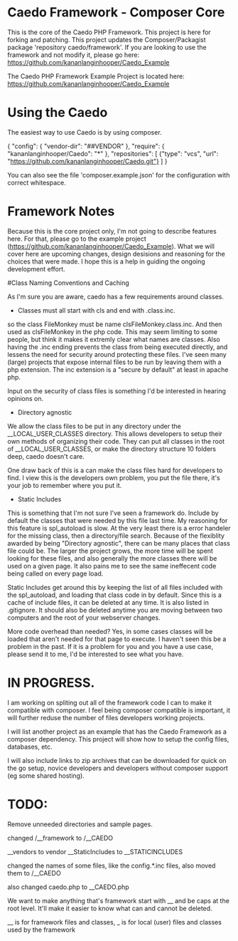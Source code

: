 # Caedo Framework - Composer Core

This is the core of the Caedo PHP Framework.  This project is here for forking and patching.  This project updates the Composer/Packagist package 'repository caedo/framework'.  If you are looking to use the framework and not modify it, please go here: https://github.com/kananlanginhooper/Caedo_Example


The Caedo PHP Framework Example Project is located here: https://github.com/kananlanginhooper/Caedo_Example

# Using the Caedo

The easiest way to use Caedo is by using composer.

{
    "config": {
        "vendor-dir": "##VENDOR"
    },
    "require": {
        "kananlanginhooper/Caedo": "*"
    },
	"repositories": [
       	{"type": "vcs", "url": "https://github.com/kananlanginhooper/Caedo.git"}
    ]
}


You can also see the file 'composer.example.json' for the configuration with correct whitespace.


# Framework Notes

Because this is the core project only, I'm not going to describe features here.  For that, please go to the example project (https://github.com/kananlanginhooper/Caedo_Example).  What we will cover here are upcoming changes, design desisions and reasoning for the choices that were made.  I hope this is a help in guiding the ongoing development effort.

#Class Naming Conventions and Caching

As I'm sure you are aware, caedo has a few requirements around classes.

- Classes must all start with cls and end with .class.inc.

so the class FileMonkey must be name clsFileMonkey.class.inc.  And then used as clsFileMonkey in the php code.
This may seem limiting to some people, but think it makes it extremly clear what names are classes.  Also having the .inc ending prevents the class from being executed directly, and lessens the need for security around protecting these files.  I've seen many (large) projects that expose internal files to be run by leaving them with a php extension.  The inc extension is a "secure by default" at least in apache php.

Input on the security of class files is something I'd be interested in hearing opinions on.

- Directory agnostic

We allow the class files to be put in any directory under the __LOCAL_USER_CLASSES directory.  This allows developers to setup their own methods of organizing their code.  They can put all classes in the root of __LOCAL_USER_CLASSES, or make the directory structure 10 folders deep, caedo doesn't care.

One draw back of this is a can make the class files hard for developers to find.  I view this is the developers own problem, you put the file there, it's your job to remember where you put it.

- Static Includes

This is something that I'm not sure I've seen a framework do.  Include by default the classes that were needed by this file last time.  My reasoning for this feature is spl_autoload is slow.  At the very least there is a error handeler for the missing class, then a directory/file search.  Because of the flexiblity awarded by being "Directory agnostic", there can be many places that class file could be.  The larger the project grows, the more time will be spent looking for these files, and also generally the more classes there will be used on a given page.  It also pains me to see the same ineffecent code being called on every page load.

Static Includes get around this by keeping the list of all files included with the spl_autoload, and loading that class code in by default.  Since this is a cache of include files, it can be deleted at any time.  It is also listed in .gitignore.  It should also be deleted anytime you are moving between two computers and the root of your webserver changes.

More code overhead than needed?  Yes, in some cases classes will be loaded that aren't needed for that page to execute.  I haven't seen this be a problem in the past.  If it is a problem for you and you have a use case, please send it to me, I'd be interested to see what you have.


# IN PROGRESS.

I am working on spliting out all of the framework code I can to make it compatible with composer.  I feel being composer compatible is important, it will further reduse the number of files developers working projects.

I will list another project as an example that has the Caedo Framework as a composer dependency.  This project will show how to setup the config files, databases, etc.

I will also include links to zip archives that can be downloaded for quick on the go setup, novice developers and developers without composer support (eg some shared hosting).


# TODO: 

Remove unneeded directories and sample pages.

changed /__framework to /__CAEDO

__vendors to vendor
__StaticIncludes to __STATICINCLUDES

changed the names of some files, like the config.*.inc files, also moved them to /__CAEDO

also changed caedo.php to __CAEDO.php

We want to make anything that's framework start with __ and be caps at the root level.  It'll make it easier to know what can and cannot be deleted.



__ is for framework files and classes, _ is for local (user) files and classes used by the framework



